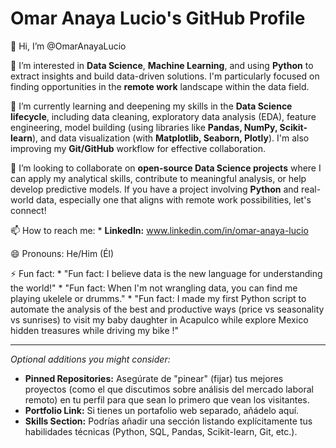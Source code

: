 # Omar Anaya Lucio's GitHub Profile

👋 Hi, I’m @OmarAnayaLucio

👀 I’m interested in **Data Science**, **Machine Learning**, and using **Python** to extract insights and build data-driven solutions. I'm particularly focused on finding opportunities in the **remote work** landscape within the data field.

🌱 I’m currently learning and deepening my skills in the **Data Science lifecycle**, including data cleaning, exploratory data analysis (EDA), feature engineering, model building (using libraries like **Pandas, NumPy, Scikit-learn**), and data visualization (with **Matplotlib, Seaborn, Plotly**). I'm also improving my **Git/GitHub** workflow for effective collaboration.

💞️ I’m looking to collaborate on **open-source Data Science projects** where I can apply my analytical skills, contribute to meaningful analysis, or help develop predictive models. If you have a project involving **Python** and real-world data, especially one that aligns with remote work possibilities, let's connect!

📫 How to reach me:
    * **LinkedIn:** www.linkedin.com/in/omar-anaya-lucio

😄 Pronouns: He/Him (Él)

⚡ Fun fact: 
    * "Fun fact: I believe data is the new language for understanding the world!"
    * "Fun fact: When I'm not wrangling data, you can find me playing ukelele or drumms."
    * "Fun fact: I made my first Python script to automate the analysis of the best and productive ways (price vs seasonality vs sunrises) to visit my baby daughter in Acapulco while explore Mexico hidden treasures while driving my bike !"

---

*Optional additions you might consider:*

* **Pinned Repositories:** Asegúrate de "pinear" (fijar) tus mejores proyectos (como el que discutimos sobre análisis del mercado laboral remoto) en tu perfil para que sean lo primero que vean los visitantes.
* **Portfolio Link:** Si tienes un portafolio web separado, añádelo aquí.
* **Skills Section:** Podrías añadir una sección listando explícitamente tus habilidades técnicas (Python, SQL, Pandas, Scikit-learn, Git, etc.).

<!---
OmarAnayaLucio/OmarAnayaLucio is a ✨ special ✨ repository because its `README.md` (this file) appears on your GitHub profile.
You can click the Preview link to take a look at your changes.
--->
